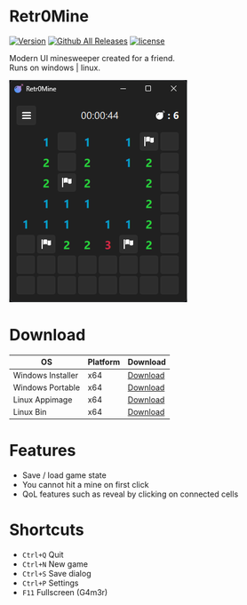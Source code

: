 # Retr0Mine

[![Version](https://img.shields.io/github/v/release/odizinne/Retr0Mine)]()
[![Github All Releases](https://img.shields.io/github/downloads/odizinne/Retr0Mine/total.svg)]()
[![license](https://img.shields.io/github/license/odizinne/Retr0Mine)]()

Modern UI minesweeper created for a friend.  
Runs on windows | linux.

![image](.assets/screenshot.png)

# Download

| OS |  Platform | Download |
|----------|----------|----------|
| Windows Installer    | x64     | [Download](https://github.com/Odizinne/Retr0Mine/releases/latest/download/Retr0Mine_Installer.exe)     |
| Windows Portable    | x64     | [Download](https://github.com/Odizinne/Retr0Mine/releases/latest/download/Retr0Mine_msvc_64.zip)     |
| Linux Appimage   | x64     | [Download](https://github.com/Odizinne/Retr0Mine/releases/latest/download/Retr0Mine-x86_64.AppImage)     |
| Linux Bin    | x64     | [Download](https://github.com/Odizinne/Retr0Mine/releases/latest/download/Retr0Mine_linux_64.zip)     |

# Features

- Save / load game state
- You cannot hit a mine on first click
- QoL features such as reveal by clicking on connected cells

# Shortcuts

- `Ctrl+Q` Quit
- `Ctrl+N` New game
- `Ctrl+S` Save dialog
- `Ctrl+P` Settings
- `F11`    Fullscreen (G4m3r)

